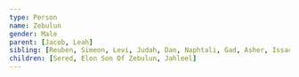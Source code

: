 ```yaml
---
type: Person
name: Zebulun
gender: Male
parent: [Jacob, Leah]
sibling: [Reuben, Simeon, Levi, Judah, Dan, Naphtali, Gad, Asher, Issachar, Dinah, Joseph, Benjamin]
children: [Sered, Elon Son Of Zebulun, Jahleel]
---
```


